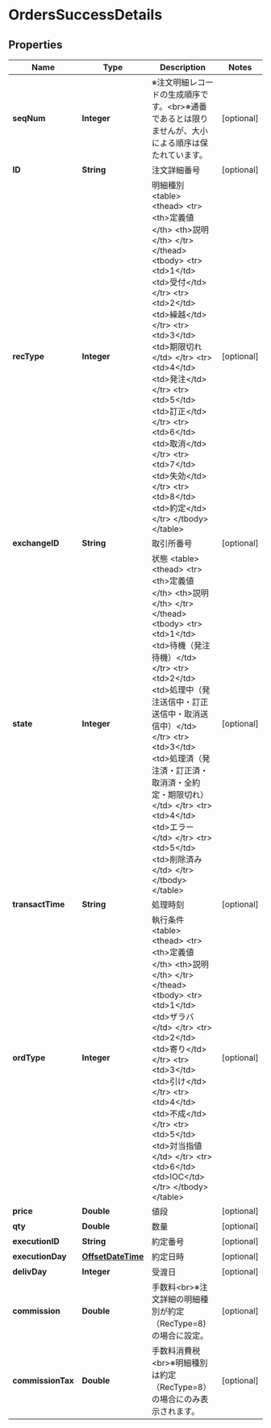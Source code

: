 # OrdersSuccessDetails

## Properties
Name | Type | Description | Notes
------------ | ------------- | ------------- | -------------
**seqNum** | **Integer** | ※注文明細レコードの生成順序です。&lt;br&gt;※通番であるとは限りませんが、大小による順序は保たれています。 |  [optional]
**ID** | **String** | 注文詳細番号 |  [optional]
**recType** | **Integer** | 明細種別 &lt;table&gt;   &lt;thead&gt;       &lt;tr&gt;           &lt;th&gt;定義値&lt;/th&gt;           &lt;th&gt;説明&lt;/th&gt;       &lt;/tr&gt;   &lt;/thead&gt;   &lt;tbody&gt;       &lt;tr&gt;           &lt;td&gt;1&lt;/td&gt;           &lt;td&gt;受付&lt;/td&gt;       &lt;/tr&gt;       &lt;tr&gt;           &lt;td&gt;2&lt;/td&gt;           &lt;td&gt;繰越&lt;/td&gt;       &lt;/tr&gt;       &lt;tr&gt;           &lt;td&gt;3&lt;/td&gt;           &lt;td&gt;期限切れ&lt;/td&gt;       &lt;/tr&gt;       &lt;tr&gt;           &lt;td&gt;4&lt;/td&gt;           &lt;td&gt;発注&lt;/td&gt;       &lt;/tr&gt;       &lt;tr&gt;           &lt;td&gt;5&lt;/td&gt;           &lt;td&gt;訂正&lt;/td&gt;       &lt;/tr&gt;       &lt;tr&gt;           &lt;td&gt;6&lt;/td&gt;           &lt;td&gt;取消&lt;/td&gt;       &lt;/tr&gt;       &lt;tr&gt;           &lt;td&gt;7&lt;/td&gt;           &lt;td&gt;失効&lt;/td&gt;       &lt;/tr&gt;       &lt;tr&gt;           &lt;td&gt;8&lt;/td&gt;           &lt;td&gt;約定&lt;/td&gt;       &lt;/tr&gt;   &lt;/tbody&gt; &lt;/table&gt; |  [optional]
**exchangeID** | **String** | 取引所番号 |  [optional]
**state** | **Integer** | 状態 &lt;table&gt;   &lt;thead&gt;       &lt;tr&gt;           &lt;th&gt;定義値&lt;/th&gt;           &lt;th&gt;説明&lt;/th&gt;       &lt;/tr&gt;   &lt;/thead&gt;   &lt;tbody&gt;       &lt;tr&gt;           &lt;td&gt;1&lt;/td&gt;           &lt;td&gt;待機（発注待機）&lt;/td&gt;       &lt;/tr&gt;       &lt;tr&gt;           &lt;td&gt;2&lt;/td&gt;           &lt;td&gt;処理中（発注送信中・訂正送信中・取消送信中）&lt;/td&gt;       &lt;/tr&gt;       &lt;tr&gt;           &lt;td&gt;3&lt;/td&gt;           &lt;td&gt;処理済（発注済・訂正済・取消済・全約定・期限切れ）&lt;/td&gt;       &lt;/tr&gt;       &lt;tr&gt;           &lt;td&gt;4&lt;/td&gt;           &lt;td&gt;エラー&lt;/td&gt;       &lt;/tr&gt;       &lt;tr&gt;           &lt;td&gt;5&lt;/td&gt;           &lt;td&gt;削除済み&lt;/td&gt;       &lt;/tr&gt;   &lt;/tbody&gt; &lt;/table&gt; |  [optional]
**transactTime** | **String** | 処理時刻 |  [optional]
**ordType** | **Integer** | 執行条件 &lt;table&gt;   &lt;thead&gt;       &lt;tr&gt;           &lt;th&gt;定義値&lt;/th&gt;           &lt;th&gt;説明&lt;/th&gt;       &lt;/tr&gt;   &lt;/thead&gt;   &lt;tbody&gt;       &lt;tr&gt;           &lt;td&gt;1&lt;/td&gt;           &lt;td&gt;ザラバ&lt;/td&gt;       &lt;/tr&gt;       &lt;tr&gt;           &lt;td&gt;2&lt;/td&gt;           &lt;td&gt;寄り&lt;/td&gt;       &lt;/tr&gt;       &lt;tr&gt;           &lt;td&gt;3&lt;/td&gt;           &lt;td&gt;引け&lt;/td&gt;       &lt;/tr&gt;       &lt;tr&gt;           &lt;td&gt;4&lt;/td&gt;           &lt;td&gt;不成&lt;/td&gt;       &lt;/tr&gt;       &lt;tr&gt;           &lt;td&gt;5&lt;/td&gt;           &lt;td&gt;対当指値&lt;/td&gt;       &lt;/tr&gt;       &lt;tr&gt;           &lt;td&gt;6&lt;/td&gt;           &lt;td&gt;IOC&lt;/td&gt;       &lt;/tr&gt;   &lt;/tbody&gt; &lt;/table&gt; |  [optional]
**price** | **Double** | 値段 |  [optional]
**qty** | **Double** | 数量 |  [optional]
**executionID** | **String** | 約定番号 |  [optional]
**executionDay** | [**OffsetDateTime**](OffsetDateTime.md) | 約定日時 |  [optional]
**delivDay** | **Integer** | 受渡日 |  [optional]
**commission** | **Double** | 手数料&lt;br&gt;※注文詳細の明細種別が約定（RecType&#x3D;8)の場合に設定。 |  [optional]
**commissionTax** | **Double** | 手数料消費税&lt;br&gt;※明細種別は約定（RecType&#x3D;8）の場合にのみ表示されます。 |  [optional]
